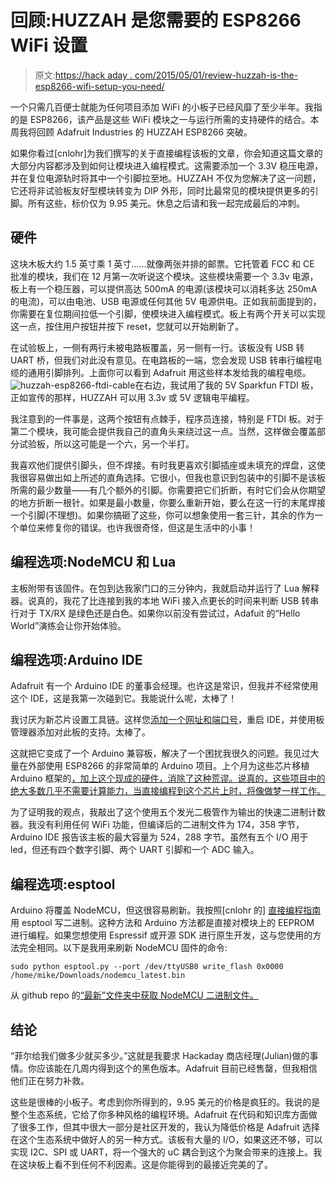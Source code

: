 # 回顾:HUZZAH 是您需要的 ESP8266 WiFi 设置

> 原文:[https://hack aday . com/2015/05/01/review-huzzah-is-the-esp8266-wifi-setup-you-need/](https://hackaday.com/2015/05/01/review-huzzah-is-the-esp8266-wifi-setup-you-need/)

一个只需几百便士就能为任何项目添加 WiFi 的小板子已经风靡了至少半年。我指的是 ESP8266，该产品是这些 WiFi 模块之一与运行所需的支持硬件的结合。本周我将回顾 Adafruit Industries 的 HUZZAH ESP8266 突破。

如果你看过[cnlohr]为我们撰写的关于直接编程该板的文章，你会知道这篇文章的大部分内容都涉及到如何让模块进入编程模式。这需要添加一个 3.3V 稳压电源，并在复位电源轨时将其中一个引脚拉至地。HUZZAH 不仅为您解决了这一问题，它还将非试验板友好型模块转变为 DIP 外形，同时比最常见的模块提供更多的引脚。所有这些，标价仅为 9.95 美元。休息之后请和我一起完成最后的冲刺。

## 硬件

这块木板大约 1.5 英寸乘 1 英寸……就像两张并排的邮票。它托管着 FCC 和 CE 批准的模块，我们在 12 月第一次听说这个模块。这些模块需要一个 3.3v 电源，板上有一个稳压器，可以提供高达 500mA 的电源(该模块可以消耗多达 250mA 的电流)，可以由电池、USB 电源或任何其他 5V 电源供电。正如我前面提到的，你需要在复位期间拉低一个引脚，使模块进入编程模式。板上有两个开关可以实现这一点，按住用户按钮并按下 reset，您就可以开始刷新了。

在试验板上，一侧有两行未被电路板覆盖，另一侧有一行。该板没有 USB 转 UART 桥，但我们对此没有意见。在电路板的一端，您会发现 USB 转串行编程电缆的通用引脚排列。上面你可以看到 Adafruit 用这些样本发给我的编程电缆。![huzzah-esp8266-ftdi-cable](../Images/7c655dc98f1a273bd4bc85ffa231c0ae.png)在右边，我试用了我的 5V Sparkfun FTDI 板，正如宣传的那样，HUZZAH 可以用 3.3v 或 5V 逻辑电平编程。

我注意到的一件事是，这两个按钮有点棘手，程序员连接，特别是 FTDI 板。对于第二个模块，我可能会提供我自己的直角头来绕过这一点。当然，这样做会覆盖部分试验板，所以这可能是一个六，另一个半打。

我喜欢他们提供引脚头，但不焊接。有时我更喜欢引脚插座或未填充的焊盘，这使我很容易做出如上所述的直角选择。它很小，但我也意识到包装中的引脚不是该板所需的最少数量——有几个额外的引脚。你需要把它们折断，有时它们会从你期望的地方折断一根针。如果是最小数量，你要么重新开始，要么在这一行的末尾焊接一个引脚(不理想)。如果你搞砸了这些，你可以想象使用一套三针，其余的作为一个单位来修复你的错误。也许我很奇怪，但这是生活中的小事！

## 编程选项:NodeMCU 和 Lua

主板附带有该固件。在包到达我家门口的三分钟内，我就启动并运行了 Lua 解释器。说真的，我花了比连接到我的本地 WiFi 接入点更长的时间来判断 USB 转串行对于 TX/RX 是绿色还是白色。如果你以前没有尝试过，Adafuit 的“Hello World”演练会让你开始体验。

## 编程选项:Arduino IDE

Adafruit 有一个 Arduino IDE 的董事会经理。也许这是常识，但我并不经常使用这个 IDE，这是我第一次碰到它。我能说什么呢，太棒了！

我讨厌为新芯片设置工具链。这样您[添加一个网址和端口号](https://learn.adafruit.com/adding-custom-boards-to-the-arduino-v1-6-board-manager/adding-the-proxy)，重启 IDE，并使用板管理器添加对此板的支持。太棒了。

这就把它变成了一个 Arduino 兼容板，解决了一个困扰我很久的问题。我见过大量在外部使用 ESP8266 的非常简单的 Arduino 项目。上个月为这些芯片移植 Arduino 框架的[，加上这个现成的硬件，消除了这种荒谬。说真的，这些项目中的绝大多数几乎不需要计算能力，当直接编程到这个芯片上时，将像做梦一样工作。](http://hackaday.com/2015/03/28/arduino-ide-support-for-the-esp8266/)

为了证明我的观点，我敲出了这个使用五个发光二极管作为输出的快速二进制计数器。我没有利用任何 WiFi 功能，但编译后的二进制文件为 174，358 字节，Arduino IDE 报告该主板的最大容量为 524，288 字节。虽然有五个 I/O 用于 led，但还有四个数字引脚、两个 UART 引脚和一个 ADC 输入。

## 编程选项:esptool

Arduino 将覆盖 NodeMCU，但这很容易刷新。我按照[cnlohr 的] [直接编程指南](http://hackaday.com/2015/03/18/how-to-directly-program-an-inexpensive-esp8266-wifi-module/)用 esptool 写二进制。这种方法和 Arduino 方法都是直接对模块上的 EEPROM 进行编程。如果您想使用 Espressif 或开源 SDK 进行原生开发，这与您使用的方法完全相同。以下是我用来刷新 NodeMCU 固件的命令:

```
sudo python esptool.py --port /dev/ttyUSB0 write_flash 0x0000 /home/mike/Downloads/nodemcu_latest.bin
```

从 github repo 的[“最新”文件夹中获取 NodeMCU 二进制文件。](https://github.com/nodemcu/nodemcu-firmware/tree/master/pre_build/latest)

## 结论

“菲尔给我们做多少就买多少。”这就是我要求 Hackaday 商店经理(Julian)做的事情。你应该能在几周内得到这个的黑色版本。Adafruit 目前已经售罄，但我相信他们正在努力补救。

这些是很棒的小板子。考虑到你所得到的，9.95 美元的价格是疯狂的。我说的是整个生态系统，它给了你多种风格的编程环境。Adafruit 在代码和知识库方面做了很多工作，但其中很大一部分是社区开发的，我认为降低价格是 Adafruit 选择在这个生态系统中做好人的另一种方式。该板有大量的 I/O，如果这还不够，可以实现 I2C、SPI 或 UART，将一个强大的 uC 耦合到这个为聚会带来的连接上。我在这块板上看不到任何不利因素。这是你能得到的最接近完美的了。